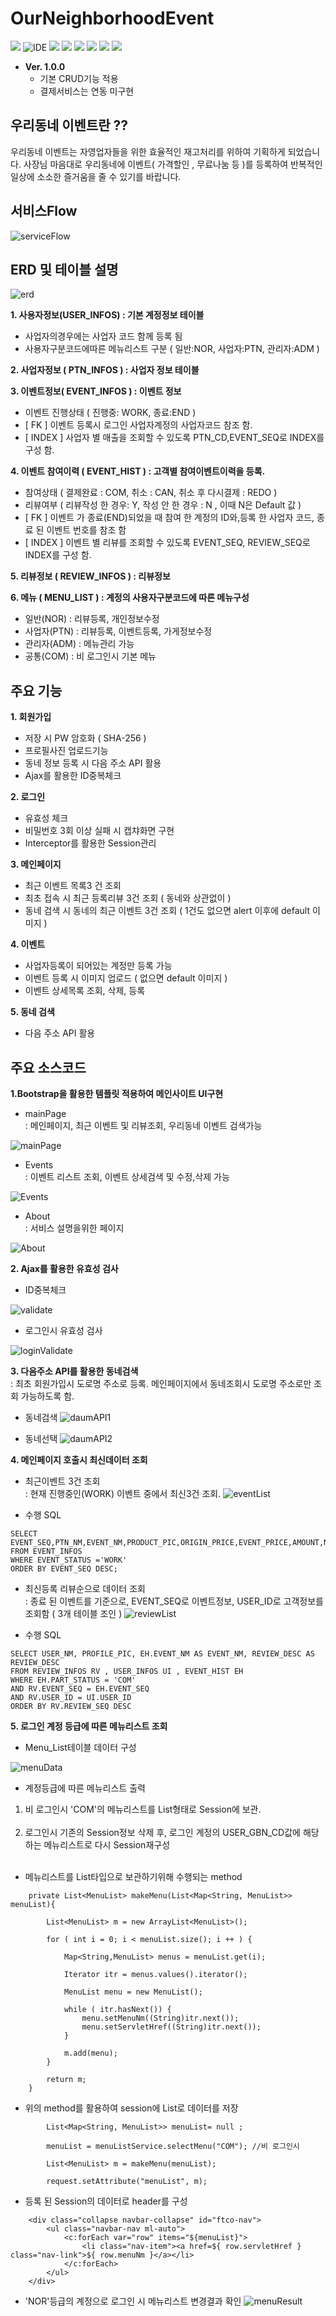 # OurNeighborhoodEvent

<p>
    <img src="https://img.shields.io/badge/version-1.0.0-rgb(26, 188, 156).svg" />
    <img alt="IDE" src="https://img.shields.io/badge/IDE-Eclipse Jee -rgb(26, 188, 156).svg" />
    <img src="https://img.shields.io/badge/Apache-8.5-green.svg" />
    <img src="https://img.shields.io/badge/spring-4.3.9-green.svg" />
    <img src="https://img.shields.io/badge/java-1.8-blue.svg" />  
    <img src="https://img.shields.io/badge/Mybatis-3.2.2-rgb(243, 156, 18).svg" />
    <img src="https://img.shields.io/badge/Oracle11g -rgb(243, 156, 18).svg" />
    <img src="https://img.shields.io/badge/bootstrap 4.3.7 -rgb(255, 204, 000).svg" />
</p>

- **Ver. 1.0.0**
  - 기본 CRUD기능 적용
  - 결제서비스는 연동 미구현
  
  
## 우리동네 이벤트란 ??  

우리동네 이벤트는 자영업자들을 위한 효율적인 재고처리를 위하여 기획하게 되었습니다.
사장님 마음대로 우리동네에 이벤트( 가격할인 , 무료나눔 등 )를 등록하여 반복적인 일상에 소소한 즐거움을 줄 수 있기를 바랍니다.

## 서비스Flow

![serviceFlow](./readmeSource/serviceFlow.png)
## ERD 및 테이블 설명

![erd](./readmeSource/erd.png)

**1. 사용자정보(USER_INFOS) : 기본 계정정보 테이블**

- 사업자의경우에는 사업자 코드 함께 등록 됨
- 사용자구분코드에따른 메뉴리스트 구분 ( 일반:NOR, 사업자:PTN, 관리자:ADM )  

**2. 사업자정보 ( PTN_INFOS ) : 사업자 정보 테이블**  

**3. 이벤트정보( EVENT_INFOS ) : 이벤트 정보**  

- 이벤트 진행상태 ( 진행중: WORK, 종료:END )
- [ FK ] 이벤트 등록시 로그인 사업자계정의 사업자코드 참조 함.
- [ INDEX ] 사업자 별 매출을 조회할 수 있도록 PTN_CD,EVENT_SEQ로 INDEX를 구성 함.  

**4. 이벤트 참여이력 ( EVENT_HIST ) : 고객별 참여이벤트이력을 등록.**  

- 참여상태 ( 결제완료 : COM, 취소 : CAN, 취소 후 다시결제 : REDO )
- 리뷰여부 ( 리뷰작성 한 경우: Y, 작성 안 한 경우 : N , 이때 N은 Default 값 )
- [ FK ] 이벤트 가 종료(END)되었을 때 참여 한 계정의 ID와,등록 한 사업자 코드, 종료 된 이벤트 번호를 참조 함
- [ INDEX ] 이벤트 별 리뷰를 조회할 수 있도록 EVENT_SEQ, REVIEW_SEQ로 INDEX를 구성 함.  

**5. 리뷰정보 ( REVIEW_INFOS ) : 리뷰정보**  

**6. 메뉴 ( MENU_LIST ) : 계정의 사용자구분코드에 따른 메뉴구성**  

- 일반(NOR) : 리뷰등록, 개인정보수정
- 사업자(PTN) : 리뷰등록, 이벤트등록, 가게정보수정
- 관리자(ADM) : 메뉴관리 가능
- 공통(COM) : 비 로그인시 기본 메뉴

## 주요 기능

**1. 회원가입**

- 저장 시 PW 암호화 ( SHA-256 )
- 프로필사진 업로드기능
- 동네 정보 등록 시 다음 주소 API 활용
- Ajax를 활용한 ID중복체크

**2. 로그인**  

- 유효성 체크
- 비밀번호 3회 이상 실패 시 캡챠화면 구현
- Interceptor를 활용한 Session관리

**3. 메인페이지**  

- 최근 이벤트 목록3 건 조회
- 최초 접속 시 최근 등록리뷰 3건 조회 ( 동네와 상관없이 )
- 동네 검색 시 동네의 최근 이벤트 3건 조회 ( 1건도 없으면 alert 이후에 default 이미지 )  

**4. 이벤트**  

- 사업자등록이 되어있는 계정만 등록 가능
- 이벤트 등록 시 이미지 업로드 ( 없으면 default 이미지 )
- 이벤트 상세목록 조회, 삭제, 등록  

**5. 동네 검색**  

- 다음 주소 API 활용  

## 주요 소스코드

**1.Bootstrap을 활용한 템플릿 적용하여 메인사이트 UI구현**

- mainPage<br>
: 메인페이지, 최근 이벤트 및 리뷰조회, 우리동네 이벤트 검색가능

![mainPage](./readmeSource/main.gif)


- Events<br>
: 이벤트 리스트 조회, 이벤트 상세검색 및 수정,삭제 가능

![Events](./readmeSource/events.gif)


- About<br>
: 서비스 설명을위한 페이지

![About](./readmeSource/about.gif)


**2. Ajax를 활용한 유효성 검사**

- ID중복체크

![validate](./readmeSource/validate.gif)

- 로그인시 유효성 검사

![loginValidate](./readmeSource/loginValidate.gif)


**3. 다음주소 API를 활용한 동네검색** <br>
: 최초 회원가입시 도로명 주소로 등록. 메인페이지에서 동네조회시 도로명 주소로만 조회 가능하도록 함.

- 동네검색
![daumAPI1](./readmeSource/daumAPI1.png)

- 동네선택
![daumAPI2](./readmeSource/daumAPI2.png)

**4. 메인페이지 호출시 최신데이터 조회**

- 최근이벤트 3건 조회<br>
: 현재 진행중인(WORK) 이벤트 중에서 최신3건 조회.
![eventList](./readmeSource/eventList.png)

- 수행 SQL
```
SELECT
EVENT_SEQ,PTN_NM,EVENT_NM,PRODUCT_PIC,ORIGIN_PRICE,EVENT_PRICE,AMOUNT,NEIGHBOR,DELIVERY_YN
FROM EVENT_INFOS
WHERE EVENT_STATUS ='WORK'
ORDER BY EVENT_SEQ DESC;
```

- 최신등록 리뷰순으로 데이터 조회<br>
: 종료 된 이벤트를 기준으로, EVENT_SEQ로 이벤트정보, USER_ID로 고객정보를 조회함 ( 3개 테이블 조인 )
![reviewList](./readmeSource/reviewList.png)

- 수행 SQL
```
SELECT USER_NM, PROFILE_PIC, EH.EVENT_NM AS EVENT_NM, REVIEW_DESC AS REVIEW_DESC
FROM REVIEW_INFOS RV , USER_INFOS UI , EVENT_HIST EH
WHERE EH.PART_STATUS = 'COM'
AND RV.EVENT_SEQ = EH.EVENT_SEQ
AND RV.USER_ID = UI.USER_ID
ORDER BY RV.REVIEW_SEQ DESC
```

**5. 로그인 계정 등급에 따른 메뉴리스트 조회**

- Menu_List테이블 데이터 구성

![menuData](./readmeSource/menuData.png)

- 계정등급에 따른 메뉴리스트 출력<br>

1) 비 로그인시 'COM'의 메뉴리스트를 List형태로 Session에 보관.<br><br>
2) 로그인시 기존의 Session정보 삭제 후, 로그인 계정의 USER_GBN_CD값에 해당하는 메뉴리스트로 다시 Session재구성<br><br>

* 메뉴리스트를 List타입으로 보관하기위해 수행되는 method
```
	private List<MenuList> makeMenu(List<Map<String, MenuList>> menuList){
		
		List<MenuList> m = new ArrayList<MenuList>();

		for ( int i = 0; i < menuList.size(); i ++ ) {

			Map<String,MenuList> menus = menuList.get(i);

			Iterator itr = menus.values().iterator();

			MenuList menu = new MenuList();

			while ( itr.hasNext()) {
				menu.setMenuNm((String)itr.next());
				menu.setServletHref((String)itr.next());
			}

			m.add(menu);
		}
		
		return m;
	}
```

* 위의 method를 활용하여 session에 List로 데이터를 저장
```
		List<Map<String, MenuList>> menuList= null ;

		menuList = menuListService.selectMenu("COM"); //비 로그인시
		
		List<MenuList> m = makeMenu(menuList);
		
		request.setAttribute("menuList", m);
```        


* 등록 된 Session의 데이터로 header를 구성
```
    <div class="collapse navbar-collapse" id="ftco-nav">
        <ul class="navbar-nav ml-auto">
            <c:forEach var="row" items="${menuList}">
                <li class="nav-item"><a href=${ row.servletHref } class="nav-link">${ row.menuNm }</a></li>
            </c:forEach>
        </ul>
    </div>
```

- 'NOR'등급의 계정으로 로그인 시 메뉴리스트 변경결과 확인
![menuResult](./readmeSource/menuResult.gif)

